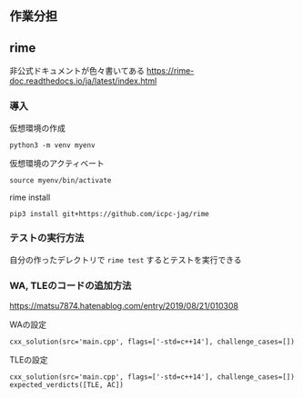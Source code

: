 ## 作業分担

## rime

非公式ドキュメントが色々書いてある
https://rime-doc.readthedocs.io/ja/latest/index.html

### 導入

仮想環境の作成
```
python3 -m venv myenv
```

仮想環境のアクティベート
```
source myenv/bin/activate
```

rime install
```
pip3 install git+https://github.com/icpc-jag/rime
```

### テストの実行方法

自分の作ったデレクトリで `rime test` するとテストを実行できる

### WA, TLEのコードの追加方法

https://matsu7874.hatenablog.com/entry/2019/08/21/010308

WAの設定
```
cxx_solution(src='main.cpp', flags=['-std=c++14'], challenge_cases=[])
```

TLEの設定
```
cxx_solution(src='main.cpp', flags=['-std=c++14'], challenge_cases=[])
expected_verdicts([TLE, AC])
```
